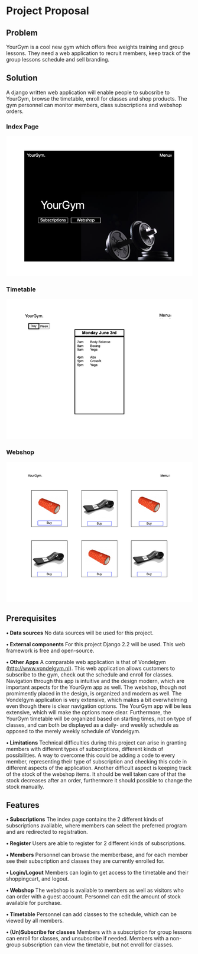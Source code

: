 # Project Proposal

## Problem
YourGym is a cool new gym which offers free weights training and group lessons. They need a web application to recruit members, keep track of the group lessons schedule and sell branding.

## Solution
A django written web application will enable people to subcsribe to YourGym, browse the timetable, enroll for classes and shop products. The gym personnel can monitor members, class subscriptions and webshop orders.

### Index Page
![alt text][yg1]

[yg1]: https://github.com/LotteSuz/programmeerproject/blob/master/images/YourGym1.png "Index Page"

### Timetable
![alt text][yg2]

[yg2]: https://github.com/LotteSuz/programmeerproject/blob/master/images/YourGym2.png "Timetable"

### Webshop
![alt text][yg3]

[yg3]: https://github.com/LotteSuz/programmeerproject/blob/master/images/YourGym3.png "Webshop"

## Prerequisites
__• Data sources__ No data sources will be used for this project.

__• External components__ For this project Django 2.2 will be used. This web framework is free and open-source.

__• Other Apps__ A comparable web application is that of Vondelgym (http://www.vondelgym.nl). This web application allows customers to subscribe to the gym, check out the schedule and enroll for classes. Navigation through this app is intuitive and the design modern, which are important aspects for the YourGym app as well. The webshop, though not promimently placed in the design, is organized and modern as well. The Vondelgym application is very extensive, which makes a bit overwhelming even though there is clear navigation options. The YourGym app will be less extensive, which will make the options more clear. Furthermore, the YourGym timetable will be organized based on starting times, not on type of classes, and can both be displayed as a daily- and weekly schedule as opposed to the merely weekly schedule of Vondelgym.

__• Limitations__ Technical difficulties during this project can arise in granting members with different types of subscriptions, different kinds of possibilities. A way to overcome this could be adding a code to every member, representing their type of subscription and checking this code in different aspects of the application. Another difficult aspect is keeping track of the stock of the webshop items. It should be well taken care of that the stock decreases after an order, furthermore it should possible to change the stock manually.

## Features
__• Subscriptions__ The index page contains the 2 different kinds of subscriptions available, where members can select the preferred program and are redirected to registration.

__• Register__ Users are able to register for 2 different kinds of subscriptions.

__• Members__ Personnel can browse the memberbase, and for each member see their subscription and classes they are currently enrolled for.

__• Login/Logout__ Members can login to get access to the timetable and their shoppingcart, and logout.

__• Webshop__ The webshop is available to members as well as visitors who can order with a guest account. Personnel can edit the amount of stock available for purchase.

__• Timetable__ Personnel can add classes to the schedule, which can be viewed by all members.

__• (Un)Subscribe for classes__ Members with a subscription for group lessons can enroll for classes, and unsubscribe if needed. Members with a non-group subscription can view the timetable, but not enroll for classes.

